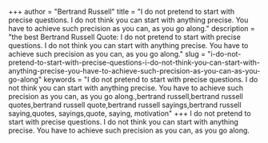 +++
author = "Bertrand Russell"
title = "I do not pretend to start with precise questions. I do not think you can start with anything precise. You have to achieve such precision as you can, as you go along."
description = "the best Bertrand Russell Quote: I do not pretend to start with precise questions. I do not think you can start with anything precise. You have to achieve such precision as you can, as you go along."
slug = "i-do-not-pretend-to-start-with-precise-questions-i-do-not-think-you-can-start-with-anything-precise-you-have-to-achieve-such-precision-as-you-can-as-you-go-along"
keywords = "I do not pretend to start with precise questions. I do not think you can start with anything precise. You have to achieve such precision as you can, as you go along.,bertrand russell,bertrand russell quotes,bertrand russell quote,bertrand russell sayings,bertrand russell saying,quotes, sayings,quote, saying, motivation"
+++
I do not pretend to start with precise questions. I do not think you can start with anything precise. You have to achieve such precision as you can, as you go along.
